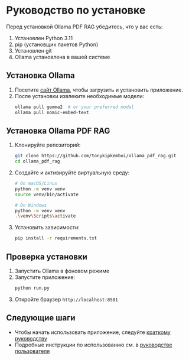 # Руководство по установке

Перед установкой Ollama PDF RAG убедитесь, что у вас есть:

1. Установлен Python 3.11
2. pip (установщик пакетов Python)
3. Установлен git
4. Ollama установлена ​​в вашей системе

## Установка Ollama

1. Посетите [сайт Ollama](https://ollama.ai), чтобы загрузить и установить приложение.
2. После установки извлеките необходимые модели:
   ```bash
   ollama pull gemma2  # or your preferred model
   ollama pull nomic-embed-text
   ```

## Установка Ollama PDF RAG

1. Клонируйте репозиторий:
   ```bash
   git clone https://github.com/tonykipkemboi/ollama_pdf_rag.git
   cd ollama_pdf_rag
   ```

2. Создайте и активируйте виртуальную среду:
   ```bash
   # On macOS/Linux
   python -m venv venv
   source venv/bin/activate

   # On Windows
   python -m venv venv
   .\venv\Scripts\activate
   ```

3. Установить зависимости:
   ```bash
   pip install -r requirements.txt
   ```

## Проверка установки

1. Запустить Ollama в фоновом режиме
2. Запустите приложение:
   ```bash
   python run.py
   ```
3. Откройте браузер `http://localhost:8501`


## Следующие шаги

- Чтобы начать использовать приложение, следуйте [краткому руководству](quickstart.md)
- Подробные инструкции по использованию см. в [руководстве пользователя](../user-guide/pdf-processing.md)
